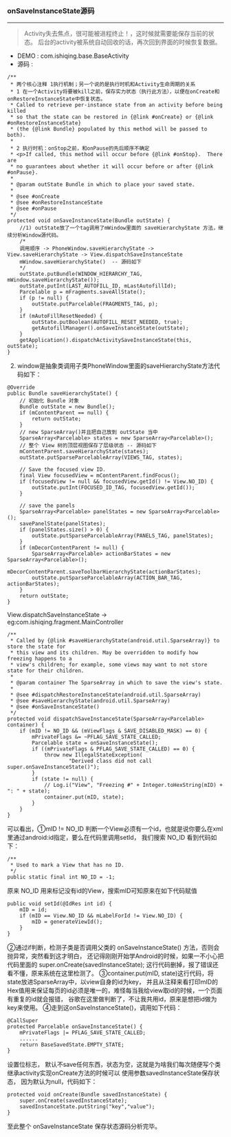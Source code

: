 ### onSaveInstanceState源码
---
>Activity失去焦点，很可能被进程终止！，这时候就需要能保存当前的状态。
后台的activity被系统自动回收的话，再次回到界面的时候恢复数据。

- DEMO : com.ishiqing.base.BaseActivity
- 源码 :
```
/**
 * 两个核心注释 1执行机制；另一个说的是执行时机和Activity生命周期的关系
 * 1 在一个Activity将要被kill之前，保存实力状态（执行此方法），以便在onCreate和onRestoreInstanceState中恢复状态。
 * Called to retrieve per-instance state from an activity before being killed
 * so that the state can be restored in {@link #onCreate} or {@link #onRestoreInstanceState}
 * (the {@link Bundle} populated by this method will be passed to both).
 *
 * 2 执行时机：onStop之前，和onPause的先后顺序不确定
 * <p>If called, this method will occur before {@link #onStop}.  There are
 * no guarantees about whether it will occur before or after {@link #onPause}.
 *
 * @param outState Bundle in which to place your saved state.
 *
 * @see #onCreate
 * @see #onRestoreInstanceState
 * @see #onPause
 */
protected void onSaveInstanceState(Bundle outState) {
    //1) outState放了一个tag调用了mWindow里面的 saveHierarchyState 方法，继续分析Window源代码。
    /*
    调用顺序 -> PhoneWindow.saveHierarchyState -> View.saveHierarchyState -> View.dispatchSaveInstanceState
    mWindow.saveHierarchyState()  -- 源码如下
    */
    outState.putBundle(WINDOW_HIERARCHY_TAG, mWindow.saveHierarchyState());
    outState.putInt(LAST_AUTOFILL_ID, mLastAutofillId);
    Parcelable p = mFragments.saveAllState();
    if (p != null) {
        outState.putParcelable(FRAGMENTS_TAG, p);
    }
    if (mAutoFillResetNeeded) {
        outState.putBoolean(AUTOFILL_RESET_NEEDED, true);
        getAutofillManager().onSaveInstanceState(outState);
    }
    getApplication().dispatchActivitySaveInstanceState(this, outState);
}
```
2) window是抽象类调用子类PhoneWindow里面的saveHierarchyState方法代码如下：
```
@Override
public Bundle saveHierarchyState() {
    // 初始化 Bundle 对象
    Bundle outState = new Bundle();
    if (mContentParent == null) {
        return outState;
    }
    // new SparseArray()并且把自己放到 outState 当中
    SparseArray<Parcelable> states = new SparseArray<Parcelable>();
    // 整个 View 树的顶层视图保存了层级状态 -- 源码如下
    mContentParent.saveHierarchyState(states);
    outState.putSparseParcelableArray(VIEWS_TAG, states);

    // Save the focused view ID.
    final View focusedView = mContentParent.findFocus();
    if (focusedView != null && focusedView.getId() != View.NO_ID) {
        outState.putInt(FOCUSED_ID_TAG, focusedView.getId());
    }

    // save the panels
    SparseArray<Parcelable> panelStates = new SparseArray<Parcelable>();
    savePanelState(panelStates);
    if (panelStates.size() > 0) {
        outState.putSparseParcelableArray(PANELS_TAG, panelStates);
    }
    if (mDecorContentParent != null) {
        SparseArray<Parcelable> actionBarStates = new SparseArray<Parcelable>();
        mDecorContentParent.saveToolbarHierarchyState(actionBarStates);
        outState.putSparseParcelableArray(ACTION_BAR_TAG, actionBarStates);
    }
    return outState;
}
```
View.dispatchSaveInstanceState -> eg:com.ishiqing.fragment.MainController
```
/**
 * Called by {@link #saveHierarchyState(android.util.SparseArray)} to store the state for
 * this view and its children. May be overridden to modify how freezing happens to a
 * view's children; for example, some views may want to not store state for their children.
 *
 * @param container The SparseArray in which to save the view's state.
 *
 * @see #dispatchRestoreInstanceState(android.util.SparseArray)
 * @see #saveHierarchyState(android.util.SparseArray)
 * @see #onSaveInstanceState()
 */
protected void dispatchSaveInstanceState(SparseArray<Parcelable> container) {
    if (mID != NO_ID && (mViewFlags & SAVE_DISABLED_MASK) == 0) {
        mPrivateFlags &= ~PFLAG_SAVE_STATE_CALLED;
        Parcelable state = onSaveInstanceState();
        if ((mPrivateFlags & PFLAG_SAVE_STATE_CALLED) == 0) {
            throw new IllegalStateException(
                    "Derived class did not call super.onSaveInstanceState()");
        }
        if (state != null) {
            // Log.i("View", "Freezing #" + Integer.toHexString(mID) + ": " + state);
            container.put(mID, state);
        }
    }
}
```
可以看出，①mID != NO_ID 判断一个View必须有一个id，也就是说你要么在xml里通过android:id指定，要么在代码里调用setId，
我们搜索 NO_ID 看到代码如下：
```
/**
 * Used to mark a View that has no ID.
 */
public static final int NO_ID = -1;
```
原来 NO_ID 用来标记没有id的View，搜索mID可知原来在如下代码赋值
```
public void setId(@IdRes int id) {
    mID = id;
    if (mID == View.NO_ID && mLabelForId != View.NO_ID) {
        mID = generateViewId();
    }
}
```
②通过if判断，检测子类是否调用父类的 onSaveInstanceState() 方法，否则会抛异常，突然看到这才明白，
还记得刚刚开始学Android的时候，如果一不小心把代码里面的 super.onCreate(savedInstanceState);
这行代码删掉，报了错误还看不懂，原来系统在这里检测了。
③container.put(mID, state)这行代码，将state放进SparseArray中，以view自身的id为key，
并且从注释来看打印mID的Hex值用来保证每页的id必须是唯一的，难怪每当我给view取id的时候，一个页面有重复的id就会报错，
谷歌在这里做判断了，不让我共用id，原来是想把id做为key来使用。
④走到这onSaveInstanceState()，调用如下代码：
```
@CallSuper
protected Parcelable onSaveInstanceState() {
    mPrivateFlags |= PFLAG_SAVE_STATE_CALLED;
    ......
    return BaseSavedState.EMPTY_STATE;
}
```
设置位标志， 默认不save任何东西，状态为空，这就是为啥我们每次随便写个类继承activity实现onCreate方法的时候可以
使用参数savedInstanceState保存状态，
因为默认为null，代码如下：
```
protected void onCreate(Bundle savedInstanceState) {
    super.onCreate(savedInstanceState);
    savedInstanceState.putString("key","value");
}
```
至此整个 onSaveInstanceState 保存状态源码分析完毕。




